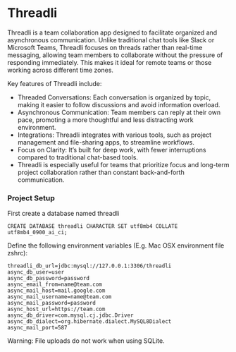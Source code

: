 # Threadli

Threadli is a team collaboration app designed to facilitate organized and asynchronous communication. Unlike traditional chat tools like Slack or Microsoft Teams, Threadli focuses on threads rather than real-time messaging, allowing team members to collaborate without the pressure of responding immediately. This makes it ideal for remote teams or those working across different time zones.

Key features of Threadli include:

- Threaded Conversations: Each conversation is organized by topic, making it easier to follow discussions and avoid information overload.
- Asynchronous Communication: Team members can reply at their own pace, promoting a more thoughtful and less distracting work environment.
- Integrations: Threadli integrates with various tools, such as project management and file-sharing apps, to streamline workflows.
- Focus on Clarity: It’s built for deep work, with fewer interruptions compared to traditional chat-based tools.
- Threadli is especially useful for teams that prioritize focus and long-term project collaboration rather than constant back-and-forth communication.


### Project Setup 

First create a database named threadli 

```
CREATE DATABASE threadli CHARACTER SET utf8mb4 COLLATE utf8mb4_0900_ai_ci;
```

Define the following environment variables (E.g. Mac OSX environment file zshrc):

```
threadli_db_url=jdbc:mysql://127.0.0.1:3306/threadli
async_db_user=user
async_db_password=password
async_email_from=name@team.com
async_mail_host=mail.google.com
async_mail_username=name@team.com
async_mail_password=password
async_host_url=https://team.com
async_db_driver=com.mysql.cj.jdbc.Driver
async_db_dialect=org.hibernate.dialect.MySQL8Dialect
async_mail_port=587
```

Warning: File uploads do not work when using SQLite.